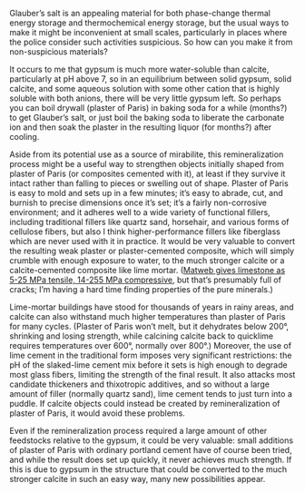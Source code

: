 Glauber’s salt is an appealing material for both phase-change thermal
energy storage and thermochemical energy storage, but the usual ways
to make it might be inconvenient at small scales, particularly in
places where the police consider such activities suspicious.  So how
can you make it from non-suspicious materials?

It occurs to me that gypsum is much more water-soluble than calcite,
particularly at pH above 7, so in an equilibrium between solid gypsum,
solid calcite, and some aqueous solution with some other cation that
is highly soluble with both anions, there will be very little gypsum
left.  So perhaps you can boil drywall (plaster of Paris) in baking
soda for a while (months?) to get Glauber’s salt, or just boil the
baking soda to liberate the carbonate ion and then soak the plaster in
the resulting liquor (for months?) after cooling.

Aside from its potential use as a source of mirabilite, this
remineralization process might be a useful way to strengthen objects
initially shaped from plaster of Paris (or composites cemented with
it), at least if they survive it intact rather than falling to pieces
or swelling out of shape.  Plaster of Paris is easy to mold and sets
up in a few minutes; it’s easy to abrade, cut, and burnish to precise
dimensions once it’s set; it’s a fairly non-corrosive environment; and
it adheres well to a wide variety of functional fillers, including
traditional fillers like quartz sand, horsehair, and various forms of
cellulose fibers, but also I think higher-performance fillers like
fiberglass which are never used with it in practice.  It would be very
valuable to convert the resulting weak plaster or plaster-cemented
composite, which will simply crumble with enough exposure to water, to
the much stronger calcite or a calcite-cemented composite like lime
mortar.  ([Matweb gives limestone as 5-25 MPa tensile, 14-255 MPa
compressive][0], but that’s presumably full of cracks; I’m having a
hard time finding properties of the pure minerals.)

[0]: http://www.matweb.com/search/datasheet.aspx?matguid=87597d62662c46a7a308b11e16c563c6&ckck=1

Lime-mortar buildings have stood for thousands of years in rainy
areas, and calcite can also withstand much higher temperatures than
plaster of Paris for many cycles.  (Plaster of Paris won’t melt, but
it dehydrates below 200°, shrinking and losing strength, while
calcining calcite back to quicklime requires temperatures over 600°,
normally over 800°.)  Moreover, the use of lime cement in the
traditional form imposes very significant restrictions: the pH of the
slaked-lime cement mix before it sets is high enough to degrade most
glass fibers, limiting the strength of the final result.  It also
attacks most candidate thickeners and thixotropic additives, and so
without a large amount of filler (normally quartz sand), lime cement
tends to just turn into a puddle.  If calcite objects could instead be
created by remineralization of plaster of Paris, it would avoid these
problems.

Even if the remineralization process required a large amount of other
feedstocks relative to the gypsum, it could be very valuable: small
additions of plaster of Paris with ordinary portland cement have of
course been tried, and while the result does set up quickly, it never
achieves much strength.  If this is due to gypsum in the structure
that could be converted to the much stronger calcite in such an easy
way, many new possibilities appear.
